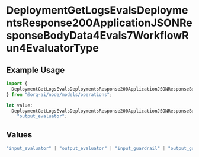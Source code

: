 # DeploymentGetLogsEvalsDeploymentsResponse200ApplicationJSONResponseBodyData4Evals7WorkflowRun4EvaluatorType

## Example Usage

```typescript
import {
  DeploymentGetLogsEvalsDeploymentsResponse200ApplicationJSONResponseBodyData4Evals7WorkflowRun4EvaluatorType,
} from "@orq-ai/node/models/operations";

let value:
  DeploymentGetLogsEvalsDeploymentsResponse200ApplicationJSONResponseBodyData4Evals7WorkflowRun4EvaluatorType =
    "output_evaluator";
```

## Values

```typescript
"input_evaluator" | "output_evaluator" | "input_guardrail" | "output_guardrail"
```